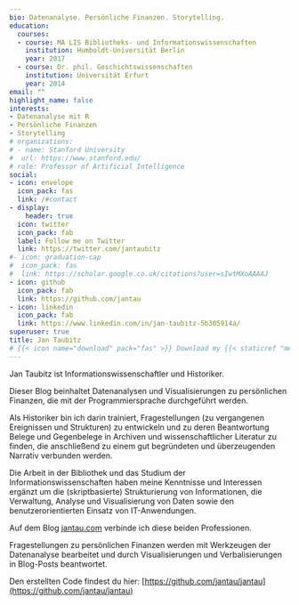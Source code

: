 ```yaml
---
bio: Datenanalyse. Persönliche Finanzen. Storytelling.
education:
  courses:
  - course: MA LIS Bibliotheks- und Informationswissenschaften
    institution: Humboldt-Universität Berlin
    year: 2017
  - course: Dr. phil. Geschichtswissenschaften
    institution: Universität Erfurt
    year: 2014
email: ""
highlight_name: false
interests:
- Datenanalyse mit R
- Persönliche Finanzen
- Storytelling
# organizations:
# - name: Stanford University
#  url: https://www.stanford.edu/
# role: Professor of Artificial Intelligence
social:
- icon: envelope
  icon_pack: fas
  link: /#contact
- display:
    header: true
  icon: twitter
  icon_pack: fab
  label: Follow me on Twitter
  link: https://twitter.com/jantaubitz
#- icon: graduation-cap
#  icon_pack: fas
#  link: https://scholar.google.co.uk/citations?user=sIwtMXoAAAAJ
- icon: github
  icon_pack: fab
  link: https://github.com/jantau
- icon: linkedin
  icon_pack: fab
  link: https://www.linkedin.com/in/jan-taubitz-5b305914a/
superuser: true
title: Jan Taubitz
# {{< icon name="download" pack="fas" >}} Download my {{< staticref "media/demo_resume.pdf"   "newtab" >}}resumé{{< /staticref >}}.
---
```


Jan Taubitz ist Informationswissenschaftler und Historiker.

Dieser Blog beinhaltet Datenanalysen und Visualisierungen zu persönlichen Finanzen, die mit der Programmiersprache <i class="fab fa-r-project"></i> durchgeführt werden. 

Als Historiker bin ich darin trainiert, Fragestellungen (zu vergangenen Ereignissen und Strukturen) zu entwickeln und zu deren Beantwortung Belege und Gegenbelege in Archiven und wissenschaftlicher Literatur zu finden, die anschließend zu einem gut begründeten und überzeugenden Narrativ verbunden werden. 

Die Arbeit in der Bibliothek und das Studium der Informationswissenschaften haben meine Kenntnisse und Interessen ergänzt um die (skriptbasierte) Strukturierung von Informationen, die Verwaltung, Analyse und Visualisierung von Daten sowie den benutzerorientierten Einsatz von IT-Anwendungen. 

Auf dem Blog [jantau.com](https://www.jantau.com) verbinde ich diese beiden Professionen. 

Fragestellungen zu persönlichen Finanzen werden mit Werkzeugen der Datenanalyse bearbeitet und durch Visualisierungen und Verbalisierungen in Blog-Posts beantwortet.

Den erstellten Code findest du hier: [https://github.com/jantau/jantau](https://github.com/jantau/jantau)
